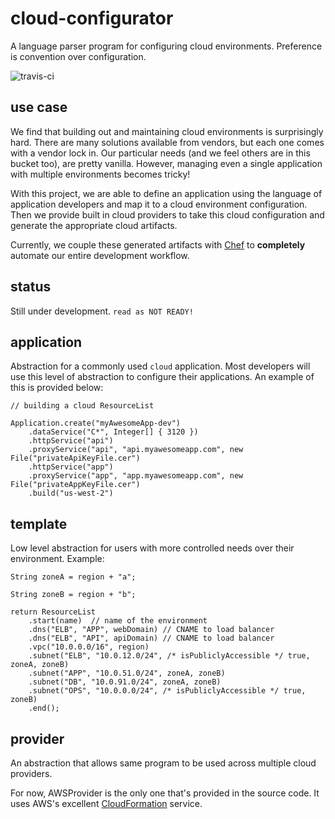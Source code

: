 cloud-configurator
==================

A language parser program for configuring cloud environments. Preference is convention over configuration.

![travis-ci](https://travis-ci.org/ulini/cloud-configurator.svg?branch=master)

## use case ##

We find that building out and maintaining cloud environments is surprisingly hard. There are many solutions available from vendors, but each one comes with a vendor lock in. Our particular needs (and we feel others are in this bucket too), are pretty vanilla. However, managing even a single application with multiple environments becomes tricky!

With this project, we are able to define an application using the language of application developers and map it to a cloud environment configuration. Then we provide built in cloud providers to take this cloud configuration and generate the appropriate cloud artifacts.

Currently, we couple these generated artifacts with [Chef](https://www.chef.io/chef/choose-your-version/) to **completely** automate our entire development workflow.

## status ##

Still under development. `read as NOT READY!`

## application ##

Abstraction for a commonly used `cloud` application. Most developers will use this level of abstraction to configure their applications. An example of this is provided below:

    // building a cloud ResourceList

    Application.create("myAwesomeApp-dev")
        .dataService("C*", Integer[] { 3120 })
        .httpService("api")
        .proxyService("api", "api.myawesomeapp.com", new File("privateApiKeyFile.cer")
        .httpService("app")
        .proxyService("app", "app.myawesomeapp.com", new File("privateAppKeyFile.cer")
        .build("us-west-2")

## template ##

Low level abstraction for users with more controlled needs over their environment. Example:

    String zoneA = region + "a";

    String zoneB = region + "b";

    return ResourceList
        .start(name)  // name of the environment
        .dns("ELB", "APP", webDomain) // CNAME to load balancer
        .dns("ELB", "API", apiDomain) // CNAME to load balancer
        .vpc("10.0.0.0/16", region)
        .subnet("ELB", "10.0.12.0/24", /* isPubliclyAccessible */ true, zoneA, zoneB)
        .subnet("APP", "10.0.51.0/24", zoneA, zoneB)
        .subnet("DB", "10.0.91.0/24", zoneA, zoneB)
        .subnet("OPS", "10.0.0.0/24", /* isPubliclyAccessible */ true, zoneB)
        .end();

## provider ##

An abstraction that allows same program to be used across multiple cloud providers.

For now, AWSProvider is the only one that's provided in the source code. It uses AWS's excellent [CloudFormation](http://aws.amazon.com/cloudformation/) service.

